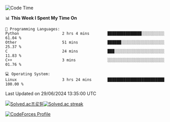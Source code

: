 
<!--START_SECTION:waka-->
![Code Time](http://img.shields.io/badge/Code%20Time-3%2C538%20hrs%2041%20mins-blue)

📊 **This Week I Spent My Time On** 

```text
💬 Programming Languages: 
Python                   2 hrs 4 mins        ███████████████░░░░░░░░░░   61.04 % 
Other                    51 mins             ██████░░░░░░░░░░░░░░░░░░░   25.37 % 
C                        24 mins             ███░░░░░░░░░░░░░░░░░░░░░░   11.83 % 
C++                      3 mins              ░░░░░░░░░░░░░░░░░░░░░░░░░   01.76 % 

💻 Operating System: 
Linux                    3 hrs 24 mins       █████████████████████████   100.00 % 
```


 Last Updated on 29/06/2024 13:35:00 UTC
<!--END_SECTION:waka-->


[![Solved.ac프로필](http://mazassumnida.wtf/api/generate_badge?boj=hckim96)](https://solved.ac/hckim96)[![Solved.ac streak](http://mazandi.herokuapp.com/api?handle=hckim96&theme=dark)](https://solved.ac/hckim96)


[![CodeForces Profile](https://cf.leed.at?id=hckim96)](https://codeforces.com/profile/hckim96)

